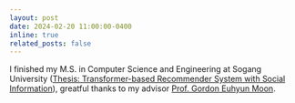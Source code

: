 ```yaml
---
layout: post
date: 2024-02-20 11:00:00-0400
inline: true
related_posts: false
---
```


I finished my M.S. in Computer Science and Engineering at Sogang University ([Thesis: Transformer-based Recommender System with Social Information](https://www.riss.kr/link?id=T16917320)), greatful thanks to my advisor [Prof. Gordon Euhyun Moon](https://gordonmoon.github.io/).